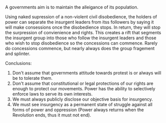 A governments aim is to maintain the alleigance of its population.

Using naked supression of a non-violent civil disobedience, the holders of power can separate the insurgent leaders from itss followers by saying it will make consessions once the disobedience stops. In return, they will stop the surpression of convienience and rights. This creates a rift that segments the insurgent group into those who follow the insurgent leaders and those who wish to stop disobedience so the concessions can commence. Rarely do concessions commence, but nearly always does the group fragement and splinter.

Conclusions:
1. Don't assume that governments attitude towards protest is or always will be to tolerate them.
1. Don't assume that constitutional or legal protections of our rights are enough to protect our movements. Power has the ability to selectively enforce laws to serve its own interests.
1. We must always publicly disclose our objective basis for insurgency.
1. We must see insurgency as a permanent state of struggle against all forms of power and oppression (Power always returns when the Revolution ends, thus it must not end).
